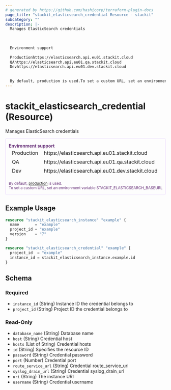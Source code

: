 ```yaml
---
# generated by https://github.com/hashicorp/terraform-plugin-docs
page_title: "stackit_elasticsearch_credential Resource - stackit"
subcategory: ""
description: |-
  Manages ElasticSearch credentials
  
  
  
  Environment support
  
  Productionhttps://elasticsearch.api.eu01.stackit.cloud
  QAhttps://elasticsearch.api.eu01.qa.stackit.cloud
  Devhttps://elasticsearch.api.eu01.dev.stackit.cloud
  
  
  By default, production is used.To set a custom URL, set an environment variable STACKITELASTICSEARCHBASEURL
---
```


# stackit_elasticsearch_credential (Resource)

Manages ElasticSearch credentials
<div class="warning" style='color: #69337A; border: solid #E9D8FD 1px; border-radius: 4px; padding-left:0.7em;margin-top:5px;'>
<span>
<p style='margin-top:1em;'>
<b>Environment support</b>
<table style='border-collapse: separate; margin:0;'>
<tr><td style='width: 100px'>Production</td><td>https://elasticsearch.api.eu01.stackit.cloud<td></tr>
<tr><td>QA</td><td>https://elasticsearch.api.eu01.qa.stackit.cloud<td></tr>
<tr><td>Dev</td><td>https://elasticsearch.api.eu01.dev.stackit.cloud<td></tr>
</table>
<br />
<small>By default, <a href="https://registry.terraform.io/providers/SchwarzIT/stackit/latest/docs#environment">production</a> is used.<br />To set a custom URL, set an environment variable STACKIT_ELASTICSEARCH_BASEURL</small>
</p>
</span>
</div>

## Example Usage

```terraform
resource "stackit_elasticsearch_instance" "example" {
  name       = "example"
  project_id = "example"
  version    = "7"
}

resource "stackit_elasticsearch_credential" "example" {
  project_id  = "example"
  instance_id = stackit_elasticsearch_instance.example.id
}
```

<!-- schema generated by tfplugindocs -->
## Schema

### Required

- `instance_id` (String) Instance ID the credential belongs to
- `project_id` (String) Project ID the credential belongs to

### Read-Only

- `database_name` (String) Database name
- `host` (String) Credential host
- `hosts` (List of String) Credential hosts
- `id` (String) Specifies the resource ID
- `password` (String) Credential password
- `port` (Number) Credential port
- `route_service_url` (String) Credential route_service_url
- `syslog_drain_url` (String) Credential syslog_drain_url
- `uri` (String) The instance URI
- `username` (String) Credential username


